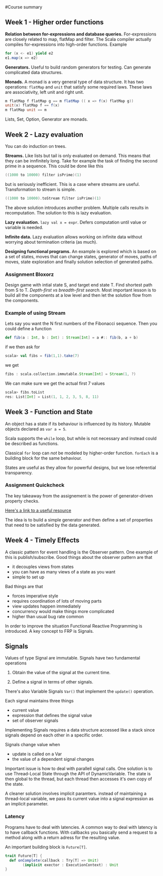#Course summary

## Week 1 - Higher order functions

**Relation between for-expressions and database queries.** For-expressions are closely related to map, flatMap and filter. The Scala compiler actually compiles for-expressions into high-order functions. Example
```Scala
for (x <- e1) yield e2
e1.map(x => e2)
```

**Generators.** Useful to build random generators for testing. Can generate complicated data structures.

**Monads.** A monad is a very general type of data structure. It has two operations: ```flatMap``` and ```unit``` that satisfy some required laws. These laws are associativity, left unit and right unit. 
```Scala
m flatMap f flatMap g == m flatMap (( x => f(x) flatMap g))
unit(x) flatMap f == f(x)
m flatMap unit == m
```
Lists, Set, Option, Generator are monads.

## Week 2 - Lazy evaluation

You can do induction on trees.

**Streams.** Like lists but tail is only evaluated on demand. This means that they can be innfinitely long.
Take for example the task of finding the second prime in a sequence. This could be done like this
```Scala
((1000 to 10000) filter isPrime)(1)
```
but is seriously inefficient. This is a case where streams are useful.  Transformation to stream is simple.
```Scala
((1000 to 10000).toStream filter isPrime)(1)
```
The above solution introduces another problem. Multiple calls results in recomputation. The solution to this is lazy evaluation.

**Lazy evaluation.** ```lazy val x = expr```. Defers computation until value or variable is needed.

**Infinite data.** Lazy evaluation allows working on infinite data without worrying about termination criteria (as much). 

**Designing functional programs.** An example is explored which is based on a set of states, moves that can change states, generator of moves, paths of moves, state exploration and finally solution selection of generated paths.

### Assignment Bloxorz
Design game with intial state S, and target end state T. Find shortest path from S to T.
*Depth-first vs breadth-first search.* Most important lesson is to build all the components at a low level and then let the solution flow from the components.

### Example of using Stream
Lets say you want the N first numbers of the Fibonacci sequence. Then you could define a function

```Scala
def fib(a : Int, b : Int) : Stream[Int] = a #:: fib(b, a + b)
```
if we then ask for
```Scala
scala> val fibs = fib(1,1).take(7)
```
we get
```Scala
fibs : scala.collection.immutable.Stream[Int] = Stream(1, ?)
```
We can make sure we get the actual first 7 values
```Scala
scala> fibs.toList
res: List[Int] = List(1, 1, 2, 3, 5, 8, 11)
```

## Week 3 - Function and State

An object has a state if its behaviour is influenced by its history. Mutable objects declared as ```var a = 5```.

Scala supports the ```while``` loop, but while is not necessary and instead could be described as functions.

Classical ```for``` loop can *not* be modeled by higher-order function. ```forEach``` is a building block for the same behaviour.

States are useful as they allow for powerful designs, but we lose referential transparency.

### Assignment Quickcheck

The key takeaway from the assignement is the power of generator-driven property checks. 

[Here's a link to a useful resource](http://www.scalatest.org/user_guide/generator_driven_property_checks)

The idea is to build a simple generator and then define a set of properties that need to be satisfied by the data generated.

## Week 4 - Timely Effects

A classic pattern for event handling is the Observer pattern. One example of this is publish/subscribe. Good things about the observer pattern are that 
- it decouples views from states
- you can have as many views of a state as you want
- simple to set up

Bad things are that
- forces imperative style
- requires coordination of lots of moving parts
- view updates happen immediately
- concurrency would make things more complicated
- higher than usual bug rate common

In order to improve the situation Functional Reactive Programming is introduced. A key concept to FRP is Signals.

## Signals
Values of type Signal are immutable. Signals have two fundamental operations

1. Obtain the value of the signal at the current time.

2. Define a signal in terms of other signals.

There's also Variable Signals ```Var()``` that implement the ```update()``` operation. 

Each signal maintains three things
- current value
- expression that defines the signal value
- set of observer signals

Implementing Signals requires a data structure accessed like a stack since signals depend on each other in a specific order.

Signals change value when
- update is called on a Var
- the value of a dependent signal changes

Important issue is how to deal with parallell signal calls. One solution is to use Thread-Local State through the API of DynamicVariable. The state is then global to the thread, but each thread then accesses it's own copy of the state.

A cleaner solution involves implicit paramters. instead of maintaining a thread-local variable, we pass its current value into a signal expression as an implicit parameter.

### Latency

Programs have to deal with latencies. A common way to deal with latency is to have callback functions. With callbacks you basically send a request to a method along with a return adress for the resulting value.

An important building block is ```Future[T]```.
```Scala
trait Future[T] {
  def onComplete(callback : Try[T] => Unit)
        (implicit exector : ExecutionContext) : Unit
}
```
